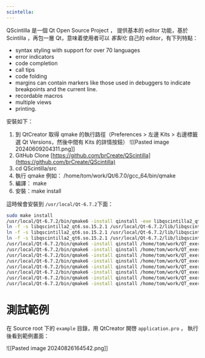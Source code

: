 ```yaml
---
scintella:
---
```

QScintilla 是一個 Qt Open Source Project ， 提供基本的 editor 功能，基於 Scintilla ，再包一層 Qt，意味着使用者可以 _客製化_ 自己的 editor，有下列特點：
- syntax styling with support for over 70 languages
- error indicators
- code completion
- call tips
- code folding
- margins can contain markers like those used in debuggers to indicate breakpoints and the current line.
- recordable macros
- multiple views
- printing.

安裝如下：
1. 到 QtCreator 取得 qmake 的執行路徑（Preferences > 左邊 Kits > 右邊標籤選  Qt Versions，然後中間有 Kits 的詳情按鈕）
   ![[Pasted image 20240609204311.png]]
2. GitHub Clone [https://github.com/brCreate/QScintilla](https://github.com/brCreate/QScintilla)
4. cd QScintilla/src
5. 執行 qmake 例如： /home/tom/work/Qt/6.7.0/gcc_64/bin/qmake
6. 編譯： make
7. 安裝：make install

這時候會安裝到 `/usr/local/Qt-6.7.2`下面：

```bash
sudo make install
/usr/local/Qt-6.7.2/bin/qmake6 -install qinstall -exe libqscintilla2_qt6.so.15.2.1 /usr/local/Qt-6.7.2/lib/libqscintilla2_qt6.so.15.2.1
ln -f -s libqscintilla2_qt6.so.15.2.1 /usr/local/Qt-6.7.2/lib/libqscintilla2_qt6.so
ln -f -s libqscintilla2_qt6.so.15.2.1 /usr/local/Qt-6.7.2/lib/libqscintilla2_qt6.so.15
ln -f -s libqscintilla2_qt6.so.15.2.1 /usr/local/Qt-6.7.2/lib/libqscintilla2_qt6.so.15.2
/usr/local/Qt-6.7.2/bin/qmake6 -install qinstall /home/tom/work/QT_exercises/QScintilla/src/Qsci /usr/local/Qt-6.7.2/include/Qsci
/usr/local/Qt-6.7.2/bin/qmake6 -install qinstall /home/tom/work/QT_exercises/QScintilla/src/qscintilla_cs.qm /usr/local/Qt-6.7.2/translations/qscintilla_cs.qm
/usr/local/Qt-6.7.2/bin/qmake6 -install qinstall /home/tom/work/QT_exercises/QScintilla/src/qscintilla_de.qm /usr/local/Qt-6.7.2/translations/qscintilla_de.qm
/usr/local/Qt-6.7.2/bin/qmake6 -install qinstall /home/tom/work/QT_exercises/QScintilla/src/qscintilla_es.qm /usr/local/Qt-6.7.2/translations/qscintilla_es.qm
/usr/local/Qt-6.7.2/bin/qmake6 -install qinstall /home/tom/work/QT_exercises/QScintilla/src/qscintilla_fr.qm /usr/local/Qt-6.7.2/translations/qscintilla_fr.qm
/usr/local/Qt-6.7.2/bin/qmake6 -install qinstall /home/tom/work/QT_exercises/QScintilla/src/qscintilla_pt_br.qm /usr/local/Qt-6.7.2/translations/qscintilla_pt_br.qm
/usr/local/Qt-6.7.2/bin/qmake6 -install qinstall /home/tom/work/QT_exercises/QScintilla/qsci /usr/local/Qt-6.7.2/qsci
/usr/local/Qt-6.7.2/bin/qmake6 -install qinstall /home/tom/work/QT_exercises/QScintill
```

# 測試範例

在 Source root 下的 `example` 目錄，用 QtCreator 開啓 `application.pro` ， 執行後看到範例畫面：

![[Pasted image 20240826164542.png]]